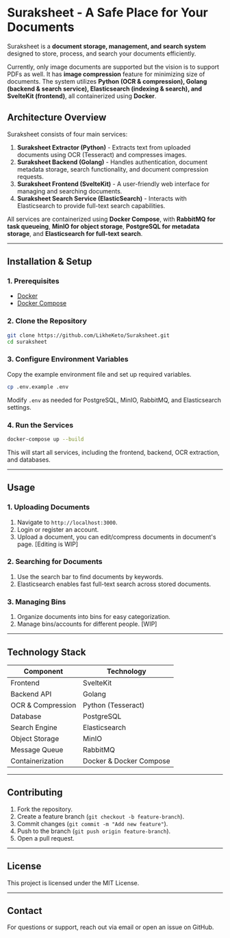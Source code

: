 # Suraksheet - A Safe Place for Your Documents

Suraksheet is a **document storage, management, and search system** designed to store, process, and search your documents efficiently. 

Currently, only image documents are supported but the vision is to support PDFs as well. It has **image compression** feature for minimizing size of documents. The system utilizes **Python (OCR & compression), Golang (backend & search service), Elasticsearch (indexing & search), and SvelteKit (frontend)**, all containerized using **Docker**.

## **Architecture Overview**
Suraksheet consists of four main services:

1. **Suraksheet Extractor (Python)** - Extracts text from uploaded documents using OCR (Tesseract) and compresses images.
2. **Suraksheet Backend (Golang)** - Handles authentication, document metadata storage, search functionality, and document compression requests.
3. **Suraksheet Frontend (SvelteKit)** - A user-friendly web interface for managing and searching documents.
4. **Suraksheet Search Service (ElasticSearch)** - Interacts with Elasticsearch to provide full-text search capabilities.

All services are containerized using **Docker Compose**, with **RabbitMQ for task queueing**, **MinIO for object storage**, **PostgreSQL for metadata storage**, and **Elasticsearch for full-text search**.

---

## **Installation & Setup**
### **1. Prerequisites**
- [Docker](https://www.docker.com/)
- [Docker Compose](https://docs.docker.com/compose/)

### **2. Clone the Repository**
```sh
git clone https://github.com/LikheKeto/Suraksheet.git
cd suraksheet
```

### **3. Configure Environment Variables**
Copy the example environment file and set up required variables.
```sh
cp .env.example .env
```
Modify `.env` as needed for PostgreSQL, MinIO, RabbitMQ, and Elasticsearch settings.

### **4. Run the Services**
```sh
docker-compose up --build
```
This will start all services, including the frontend, backend, OCR extraction, and databases.

---

## **Usage**
### **1. Uploading Documents**
1. Navigate to `http://localhost:3000`.
2. Login or register an account.
3. Upload a document, you can edit/compress documents in document's page. [Editing is WIP]

### **2. Searching for Documents**
1. Use the search bar to find documents by keywords.
2. Elasticsearch enables fast full-text search across stored documents.

### **3. Managing Bins**
1. Organize documents into bins for easy categorization.
2. Manage bins/accounts for different people. [WIP]

---

## **Technology Stack**
| Component         | Technology              |
| ----------------- | ----------------------- |
| Frontend          | SvelteKit               |
| Backend API       | Golang                  |
| OCR & Compression | Python (Tesseract)      |
| Database          | PostgreSQL              |
| Search Engine     | Elasticsearch           |
| Object Storage    | MinIO                   |
| Message Queue     | RabbitMQ                |
| Containerization  | Docker & Docker Compose |

---

## **Contributing**
1. Fork the repository.
2. Create a feature branch (`git checkout -b feature-branch`).
3. Commit changes (`git commit -m "Add new feature"`).
4. Push to the branch (`git push origin feature-branch`).
5. Open a pull request.

---

## **License**
This project is licensed under the MIT License.

---

## **Contact**
For questions or support, reach out via email or open an issue on GitHub.
